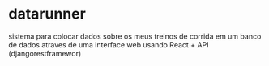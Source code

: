 # datarunner
sistema para colocar dados sobre os meus treinos de corrida em um banco de dados atraves de uma interface web usando React + API (djangorestframewor) 
